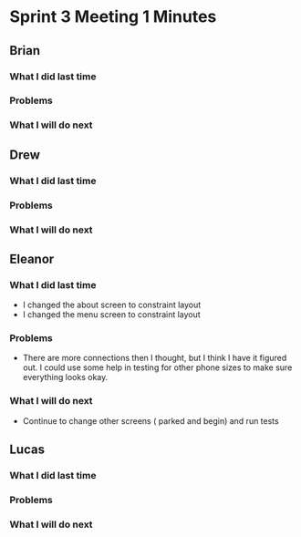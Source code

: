 # Sprint 3 Meeting 1 Minutes
## Brian
### What I did last time
### Problems
### What I will do next
## Drew
### What I did last time
### Problems
### What I will do next
## Eleanor
### What I did last time
* I changed the about screen to constraint layout
* I changed the menu screen to constraint layout
### Problems
* There are more connections then I thought, but I think I have it figured out. I could use some help in testing for other phone sizes to make sure everything looks okay.
### What I will do next
* Continue to change other screens ( parked and begin) and run tests
## Lucas
### What I did last time
### Problems
### What I will do next
